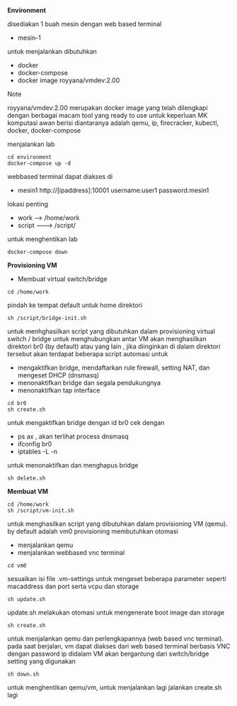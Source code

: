 **Environment**

disediakan 1 buah mesin dengan web based terminal
- mesin-1


untuk menjalankan dibutuhkan
- docker
- docker-compose
- docker image royyana/vmdev:2.00


> [!NOTE]
> royyana/vmdev:2.00 merupakan docker image yang telah dilengkapi dengan berbagai macam tool yang ready to use untuk keperluan MK komputasi awan
> berisi diantaranya adalah qemu, ip, firecracker, kubectl, docker, docker-compose 

menjalankan lab
```
cd environment
docker-compose up -d
```
webbased terminal dapat diakses di 
- mesin1 http://[ipaddress]:10001 username:user1 password:mesin1

lokasi penting
- work --> /home/work
- script ---> /script/

untuk menghentikan lab
```
docker-compose down
```


**Provisioning VM**
- Membuat virtual switch/bridge

```
cd /home/work
```
pindah ke tempat default untuk home direktori


```
sh /script/bridge-init.sh
```
untuk menhghasilkan script yang dibutuhkan dalam provisioning virtual switch / bridge untuk menghubungkan antar VM
akan menghasilkan direktori br0 (by default) atau yang lain , jika diinginkan
di dalam direktori tersebut akan terdapat beberapa script automasi untuk
- mengaktifkan bridge, mendaftarkan rule firewall, setting NAT, dan mengeset DHCP (dnsmasq)
- menonaktifkan bridge dan segala pendukungnya
- menonaktifkan tap interface

```
cd br0
sh create.sh
```

untuk mengaktifkan bridge dengan id br0
cek dengan 
- ps ax , akan terlihat process dnsmasq
- ifconfig br0
- iptables -L -n 

untuk menonaktifkan dan menghapus bridge
```
sh delete.sh
```

**Membuat VM**
```
cd /home/work
sh /script/vm-init.sh
```
untuk menghasilkan script yang dibutuhkan dalam provisioning VM (qemu). by default adalah vm0
provisioning membutuhkan otomasi
- menjalankan qemu
- menjalankan webbased vnc terminal
```
cd vm0
```
sesuaikan isi file .vm-settings untuk mengeset beberapa parameter seperti macaddress dan port serta vcpu dan storage
```
sh update.sh 
```
update.sh melakukan otomasi untuk mengenerate boot image dan storage
```
sh create.sh
```
untuk menjalankan qemu dan perlengkapannya (web based vnc terminal). pada saat berjalan, vm dapat diakses dari web based terminal berbasis VNC dengan password
ip didalam VM akan bergantung dari switch/bridge setting yang digunakan
```
sh down.sh
```
untuk menghentikan qemu/vm, untuk menjalankan lagi jalankan create.sh lagi


